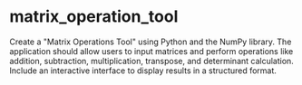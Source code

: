 # matrix_operation_tool
Create a "Matrix Operations Tool" using Python and the NumPy library. The application should allow users to input matrices and perform operations like addition, subtraction, multiplication, transpose, and determinant calculation. Include an interactive interface to display results in a structured format.
